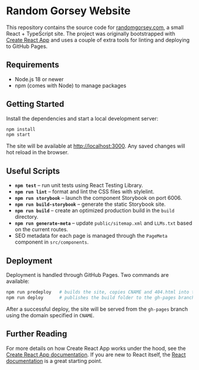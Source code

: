 # Random Gorsey Website

This repository contains the source code for [randomgorsey.com](https://randomgorsey.com), a small React + TypeScript site. The project was originally bootstrapped with [Create React App](https://github.com/facebook/create-react-app) and uses a couple of extra tools for linting and deploying to GitHub Pages.

## Requirements

- Node.js 18 or newer
- npm (comes with Node) to manage packages

## Getting Started

Install the dependencies and start a local development server:

```bash
npm install
npm start
```

The site will be available at [http://localhost:3000](http://localhost:3000). Any saved changes will hot reload in the browser.

## Useful Scripts

- **`npm test`** – run unit tests using React Testing Library.
- **`npm run lint`** – format and lint the CSS files with stylelint.
- **`npm run storybook`** – launch the component Storybook on port 6006.
- **`npm run build-storybook`** – generate the static Storybook site.
- **`npm run build`** – create an optimized production build in the `build` directory.
- **`npm run generate-meta`** – update `public/sitemap.xml` and `LLMs.txt` based on the current routes.
- SEO metadata for each page is managed through the `PageMeta` component in `src/components`.

## Deployment

Deployment is handled through GitHub Pages. Two commands are available:

```bash
npm run predeploy   # builds the site, copies CNAME and 404.html into the build folder
npm run deploy      # publishes the build folder to the gh-pages branch
```

After a successful deploy, the site will be served from the `gh-pages` branch using the domain specified in `CNAME`.

## Further Reading

For more details on how Create React App works under the hood, see the [Create React App documentation](https://facebook.github.io/create-react-app/docs/getting-started). If you are new to React itself, the [React documentation](https://reactjs.org/) is a great starting point.
